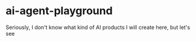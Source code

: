 # ai-agent-playground
Seriously, I don't know what kind of AI products I will create here, but let's see
